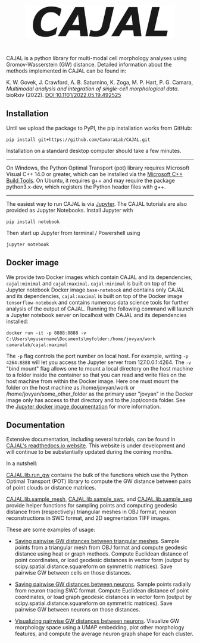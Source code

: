 <p align="center"><img src="https://github.com/CamaraLab/CAJAL/blob/main/logo.png" width="400" align="center"></p>
<br>

CAJAL is a python library for multi-modal cell morphology analyses using Gromov-Wasserstein (GW) distance. Detailed information about the methods implemented in CAJAL can be found in:

K. W. Govek, J. Crawford, A. B. Saturnino, K. Zoga, M. P. Hart, P.  G. Camara, _Multimodal analysis and integration of single-cell morphological data_. bioRxiv (2022). [DOI:10.1101/2022.05.19.492525](https://www.biorxiv.org/content/10.1101/2022.05.19.492525v3.full)

## Installation
Until we upload the package to PyPI, the pip installation works from GitHub:
```commandline
pip install git+https://github.com/CamaraLab/CAJAL.git
```
Installation on a standard desktop computer should take a few minutes.

----

On Windows, the Python Optimal Transport (pot) library requires Microsoft Visual C++ 14.0 or greater, which can be installed via the [Microsoft C++ Build Tools](https://visualstudio.microsoft.com/visual-cpp-build-tools/). On Ubuntu, it requires g++ and may require the package python3.x-dev, which registers the Python header files with g++.

----

The easiest way to run CAJAL is via [Jupyter](https://jupyter.org/). The CAJAL tutorials are also provided as Jupyter Notebooks. Install Jupyter with
```commandline
pip install notebook
```
Then start up Jupyter from terminal / Powershell using
```commandline
jupyter notebook
```

## Docker image
We provide two Docker images which contain CAJAL and its dependencies, ```cajal:minimal``` and ```cajal:maximal```. ```cajal:minimal``` is built on top of the Jupyter notebook Docker image ```base-notebook``` and contains only CAJAL and its dependencies, ```cajal:maximal``` is built on top of the Docker image ```tensorflow-notebook``` and contains numerous data science tools for further analysis of the output of CAJAL. Running the following command will launch a Jupyter notebook server on localhost with CAJAL and its dependencies installed:
```commandline
docker run -it -p 8888:8888 -v C:\Users\myusername\Documents\myfolder:/home/jovyan/work camaralab/cajal:maximal
```
The ```-p``` flag controls the port number on local host. For example, writing ```-p 4264:8888``` will let you access the Jupyter server from 127.0.0.1:4264. The ```-v``` "bind mount" flag allows one to mount a local directory on the host machine to a folder inside the container so that you can read and write files on the host machine from within the Docker image. Here one must mount the folder on the host machine as /home/jovyan/work or /home/jovyan/some_other_folder as the primary user "jovyan" in the Docker image only has access to that directory and to the /opt/conda folder. See the [Jupyter docker image documentation](https://jupyter-docker-stacks.readthedocs.io/en/latest/using/selecting.html) for more information.

## Documentation
Extensive documentation, including several tutorials, can be found in [CAJAL's readthedocs.io website](https://cajal.readthedocs.io/en/readthedocs_dev/). This website is under development and will continue to be substantially updated during the coming months.

In a nutshell:

[CAJAL.lib.run_gw](https://github.com/CamaraLab/CAJAL/blob/main/CAJAL/lib/run_gw.py) contains the bulk of the functions which use the Python Optimal Transport (POT) library to compute the GW distance between pairs of point clouds or distance matrices.

[CAJAL.lib.sample_mesh](https://github.com/CamaraLab/CAJAL/blob/main/CAJAL/lib/sample_mesh.py), [CAJAL.lib.sample_swc](https://github.com/CamaraLab/CAJAL/blob/main/CAJAL/lib/sample_swc.py), and [CAJAL.lib.sample_seg](https://github.com/CamaraLab/CAJAL/blob/main/CAJAL/lib/sample_seg.py) provide helper functions for sampling points and computing geodesic distance from (respectively) triangular meshes in OBJ format, neuron reconstructions in SWC format, and 2D segmentation TIFF images.

These are some examples of usage:

- [Saving pairwise GW distances between triangular meshes](https://github.com/CamaraLab/CAJAL/blob/main/notebooks/save_gw_obj_mesh.ipynb). Sample points from a triangular mesh from OBJ format and compute geodesic distance using heat or graph methods. Compute Euclidean distance of point coordinates, or load geodesic distances in vector form (output by scipy.spatial.distance.squareform on symmetric matrices). Save pairwise GW between cells on those distances.

- [Saving pairwise GW distances between neurons](https://github.com/CamaraLab/CAJAL/blob/main/notebooks/save_gw_neurons.ipynb). Sample points radially from neuron tracing SWC format. Compute Euclidean distance of point coordinates, or load graph geodesic distances in vector form (output by scipy.spatial.distance.squareform on symmetric matrices). Save pairwise GW between neurons on those distances.

- [Visualizing pairwise GW distances between neurons](https://github.com/CamaraLab/CAJAL/blob/main/notebooks/analyze_gw_neurons.ipynb). Visualize GW morphology space using a UMAP embedding, plot other morphology features, and compute the average neuron graph shape for each cluster.
